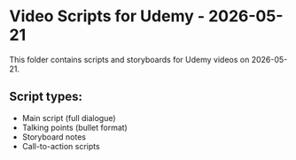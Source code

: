 # Video Scripts for Udemy - 2026-05-21

This folder contains scripts and storyboards for Udemy videos on 2026-05-21.

## Script types:
- Main script (full dialogue)
- Talking points (bullet format)
- Storyboard notes
- Call-to-action scripts

